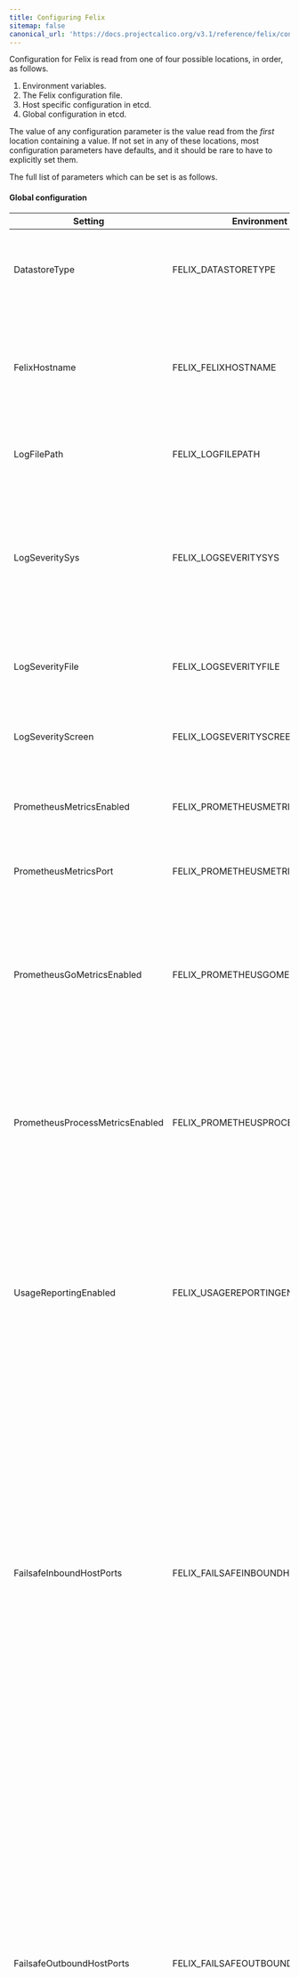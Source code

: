 ```yaml
---
title: Configuring Felix
sitemap: false 
canonical_url: 'https://docs.projectcalico.org/v3.1/reference/felix/configuration'
---
```


Configuration for Felix is read from one of four possible locations, in
order, as follows.

1.  Environment variables.
2.  The Felix configuration file.
3.  Host specific configuration in etcd.
4.  Global configuration in etcd.

The value of any configuration parameter is the value read from the
*first* location containing a value. If not set in any of these
locations, most configuration parameters have defaults, and it should be
rare to have to explicitly set them.

The full list of parameters which can be set is as follows.

#### Global configuration

| Setting                                 | Environment variable                    | Default                              | Meaning                                 |
|-----------------------------------------|-----------------------------------------|--------------------------------------|-----------------------------------------|
| DatastoreType                           | FELIX_DATASTORETYPE                     | etcdv2                               | One of "etcdv2" or "kubernetes".  The datastore that Felix should read endpoints and policy information from.  |
| FelixHostname                           | FELIX_FELIXHOSTNAME                     | socket.gethostname()                 | The hostname Felix reports to the plugin. Should be used if the hostname Felix autodetects is incorrect or does not match what the plugin will expect.  |
| LogFilePath                             | FELIX_LOGFILEPATH                       | /var/log/calico/felix.log            | The full path to the felix log. Set to "none" to disable file logging.  |
| LogSeveritySys                          | FELIX_LOGSEVERITYSYS                    | INFO                                 | The log severity above which logs are sent to the syslog. Valid values are DEBUG, INFO, WARNING, ERROR and CRITICAL, or NONE for no logging to syslog (all values case insensitive).  |
| LogSeverityFile                         | FELIX_LOGSEVERITYFILE                   | INFO                                 | The log severity above which logs are sent to the log file. Valid values as for LogSeveritySys.  |
| LogSeverityScreen                       | FELIX_LOGSEVERITYSCREEN                 | INFO                                 | The log severity above which logs are sent to the stdout. Valid values as for LogSeveritySys.  |
| PrometheusMetricsEnabled                | FELIX_PROMETHEUSMETRICSENABLED          | "false"                              | Set to "true" to enable the experimental Prometheus metrics server in Felix.  |
| PrometheusMetricsPort                   | FELIX_PROMETHEUSMETRICSPORT             | 9091                                 | Experimental: TCP port that the Prometheus metrics server should bind to.  |
| PrometheusGoMetricsEnabled              | FELIX_PROMETHEUSGOMETRICSENABLED        | "true"                               | Set to "false" to disable Go runtime metrics collection, which the Prometheus client does by default. This reduces the number of metrics reported, reducing Prometheus load.  |
| PrometheusProcessMetricsEnabled         | FELIX_PROMETHEUSPROCESSMETRICSENABLED   | "true"                               | Set to "false" to disable process metrics collection, which the Prometheus client does by default. This reduces the number of metrics reported, reducing Prometheus load.  |
| UsageReportingEnabled                   | FELIX_USAGEREPORTINGENABLED             | "true"                               | Reports anonymous Calico version number and cluster size to projectcalico.org.  Logs warnings returned by the usage server. For example, if a significant security vulnerability has been discovered in the version of Calico being used.  |
| FailsafeInboundHostPorts                | FELIX_FAILSAFEINBOUNDHOSTPORTS          | tcp:22, udp:68                                           | Comma-delimited list of UDP/TCP ports that Felix will allow incoming traffic to host endpoints on irrespective of the security policy.  This is useful to avoid accidently cutting off a host with incorrect configuration.  Each port should be specified as `tcp:<port-number>` or `udp:<port-number>`.  For back-compatibility, if the protocol is not specified, it defaults to "tcp".  To disable all inbound host ports, use the value "none".  The default value allows ssh access and DHCP.  |
| FailsafeOutboundHostPorts               | FELIX_FAILSAFEOUTBOUNDHOSTPORTS         | tcp:2379, tcp:2380, tcp:4001, tcp:7001, udp:53, udp:67  | Comma-delimited list of UDP/TCP ports that Felix will allow outgoing traffic from host endpoints to irrespective of the security policy. This is useful to avoid accidently cutting off a host with incorrect configuration.  Each port should be specified as `tcp:<port-number>` or `udp:<port-number>`.  For back-compatibility, if the protocol is not specified, it defaults to "tcp".  To disable all outbound host ports, use the value "none".  The default value opens etcd's standard ports to ensure that Felix does not get cut off from etcd as well as allowing DHCP and DNS.  |
| ReportingIntervalSecs                   | FELIX_REPORTINGINTERVALSECS             | 30                                   | Interval at which Felix reports its status into the datastore or 0 to disable.  Must be non-zero in OpenStack deployments.  |
| ReportingTTLSecs                        | FELIX_REPORTINGTTLSECS                  | 90                                   | Time-to-live setting for process-wide status reports. |
| IpInIpMtu                               | FELIX_IPINIPMTU                         | 1440                                 | The MTU to set on the tunnel device. See [Configuring MTU]({{site.baseurl}}/{{page.version}}/usage/configuration/mtu) |

#### etcdv2 datastore configuration

| Setting                                 | Environment variable                    | Default                              | Meaning                                 |
|-----------------------------------------|-----------------------------------------|--------------------------------------|-----------------------------------------|
| EtcdEndpoints                           | FELIX_ETCDENDPOINTS                     | "EtcdScheme://EtcdAddr"              | Comma-delimited list of etcd endpoints to connect to; for example "http://etcd1:2379,http://etcd2:2379".  |
| _Deprecated_ EtcdAddr                   | FELIX_ETCDADDR                          | 127.0.0.1:2379                       | The location (IP / hostname and port) of the etcd node or proxy that Felix should connect to.  |
| _Deprecated_ EtcdScheme                 | FELIX_ETCDSCHEME                        | http                                 | The protocol type (http or https) of the etcd node or proxy that Felix connects to.  |
| EtcdKeyFile                             | FELIX_ETCDKEYFILE                       | None                                 | The full path to the etcd private key file, as described in usingtlswithetcd  |
| EtcdCertFile                            | FELIX_ETCDCERTFILE                      | None                                 | The full path to the etcd certificate file, as described in usingtlswithetcd  |
| EtcdCaFile                              | FELIX_ETCDCAFILE                        | "/etc/ssl/certs/ca-certificates.crt" | The full path to the etcd Certificate Authority certificate file, as described in usingtlswithetcd. The default value is the standard location of the system trust store. To disable authentication of the server by Felix, set the value to "none".  |

#### Kubernetes datastore configuration

| Setting                                 | Environment variable                    | Default                              | Meaning                                 |
|-----------------------------------------|-----------------------------------------|--------------------------------------|-----------------------------------------|
| N/A                                     | N/A                                     |                                      | The Kubernetes datastore driver reads its configuration from Kubernetes-provided environment variables.  |


#### iptables dataplane configuration

| Setting                                 | Environment variable                    | Default                              | Meaning                                 |
|-----------------------------------------|-----------------------------------------|--------------------------------------|-----------------------------------------|
| DefaultEndpointToHostAction             | FELIX_DEFAULTENDPOINTTOHOSTACTION       | DROP                                 | This parameter controls what happens to traffic that goes from a workload endpoint to the host itself (after the traffic hits the endpoint egress policy).  By default Calico blocks traffic from workload endpoints to the host itself with an iptables "DROP" action. If you want to allow some or all traffic from endpoint to host, set this parameter to "RETURN" or "ACCEPT".  Use "RETURN" if you have your own rules in the iptables "INPUT" chain; Calico will insert its rules at the top of that chain, then "RETURN" packets to the "INPUT" chain once it has completed processing workload endpoint egress policy.  Use "ACCEPT" to unconditionally accept packets from workloads after processing workload endpoint egress policy.  |
| IptablesMarkMask                        | FELIX_IPTABLESMARKMASK                  | 0xff000000                           | Mask that Felix selects its IPTables Mark bits from. Should be a 32 bit hexadecimal number with at least 8 bits set, none of which clash with any other mark bits in use on the system.  |
| IptablesRefreshInterval                 | FELIX_IPTABLESREFRESHINTERVAL           | 60                                   | Period, in seconds, at which felix re-applies all iptables state to ensure that no other process has accidentally broken Calico's rules. Set to 0 to disable iptables refresh.  |
| ChainInsertMode                         | FELIX_CHAININSERTMODE                   | insert                               | One of "insert" or "append".  Controls whether Felix hooks the kernel's top-level iptables chains by inserting a rule at the top of the chain or by appending a rule at the bottom.  "insert" is the safe default since it prevents Calico's rules from being bypassed.  If you switch to "append" mode, be sure that the other rules in the chains signal acceptance by falling through to the Calico rules, otherwise the Calico policy will be bypassed.  |
| LogPrefix                               | FELIX_LOGPREFIX                         | calico-packet                        | The log prefix that Felix uses when rendering LOG rules.  |
| MaxIpsetSize                            | FELIX_MAXIPSETSIZE                      | 1048576                              | Maximum size for the ipsets used by Felix to implement tags. Should be set to a number that is greater than the maximum number of IP addresses that are ever expected in a tag.  |

#### OpenStack specific configuration

| Setting                                 | Environment variable                    | Default                              | Meaning                                 |
|-----------------------------------------|-----------------------------------------|--------------------------------------|-----------------------------------------|
| MetadataAddr                            | FELIX_METADATAADDR                      | 127.0.0.1                            | The IP address or domain name of the server that can answer VM queries for cloud-init metadata. In OpenStack, thiscorresponds to the machine running nova-api (or in Ubuntu, nova-api-metadata). A value of 'None'  (case insensitive) means that Felix should not set up any NAT rule for the metadata path.  |
| MetadataPort                            | FELIX_METADATAPORT                      | 8775                                 | The port of the metadata server. This, combined with global.MetadataAddr (if not 'None'), is used to set up a NAT rule, from 169.254.169.254:80 to MetadataAddr:MetadataPort. In most cases this should not need to be changed.  |

#### Bare metal specific configuration

| Setting                                 | Environment variable                    | Default                              | Meaning                                 |
|-----------------------------------------|-----------------------------------------|--------------------------------------|-----------------------------------------|
| InterfacePrefix                         | FELIX_INTERFACEPREFIX                   | cali                                 | The interface name prefix that identifies workload endpoints and so distinguishes them from host endpoint interfaces.  Note: in environments other than bare metal, the orchestrators configure this appropriately.  For example our Kubernetes and Docker integrations set the 'cali' value, and our OpenStack integration sets the 'tap' value. |

Environment variables
---------------------

The highest priority of configuration is that read from environment
variables. To set a configuration parameter via an environment variable,
set the environment variable formed by taking `FELIX_` and appending the
uppercase form of the variable name. For example, to set the etcd
address, set the environment variable `FELIX_ETCDADDR`. Other examples
include `FELIX_ETCDSCHEME`, `FELIX_ETCDKEYFILE`, `FELIX_ETCDCERTFILE`,
`FELIX_ETCDCAFILE`, `FELIX_FELIXHOSTNAME`, `FELIX_LOGFILEPATH` and
`FELIX_METADATAADDR`.

### Configuration file

On startup, Felix reads an ini-style configuration file. The path to
this file defaults to `/etc/calico/felix.cfg` but can be overridden
using the `-c` or `--config-file` options on the command line. If the
file exists, then it is read (ignoring section names) and all parameters
are set from it.

In OpenStack, we recommend putting all configuration into configuration
files, since the etcd database is transient (and may be recreated by the
OpenStack plugin in certain error cases). However, in a Docker
environment the use of environment variables or etcd is often more
convenient.

### Datastore

Felix also reads configuration parameters from the datastore.  It supports
a global setting and a per-host override.  Datastore-based configuration
can be set using the `--raw=felix` option of the calicoctl tool.  For example,
to set a per-host override for "myhost" to move the log file to /tmp/felix.log:

    ./calicoctl config set --raw=felix --node=myhost LogFilePath /tmp/felix.log

(For a global setting, omit the `--node=` option.)

For more information, see the [calicoctl config documentation](../calicoctl/commands/config).
